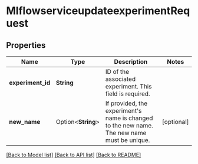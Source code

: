 # MlflowserviceupdateexperimentRequest

## Properties

Name | Type | Description | Notes
------------ | ------------- | ------------- | -------------
**experiment_id** | **String** | ID of the associated experiment. This field is required. | 
**new_name** | Option<**String**> | If provided, the experiment's name is changed to the new name. The new name must be unique. | [optional]

[[Back to Model list]](../README.md#documentation-for-models) [[Back to API list]](../README.md#documentation-for-api-endpoints) [[Back to README]](../README.md)


